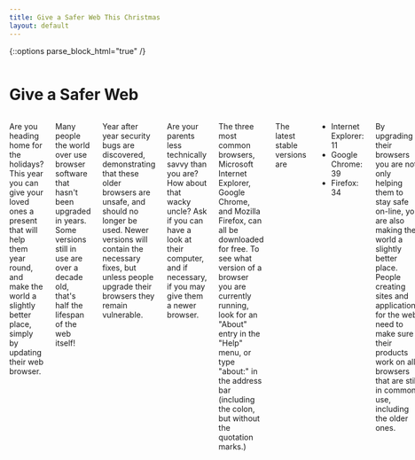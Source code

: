```yaml
---
title: Give a Safer Web This Christmas
layout: default
---
```


{::options parse_block_html="true" /}

<div class="row">
  <div class="large-12 columns title">

# Give a Safer Web


  </div>
</div>

<div class="row">
  <div class="large-12 columns">

Are you heading home for the holidays? This year you can give your loved ones a present that will help them year round, and make the world a slightly better place, simply by updating their web browser.

Many people the world over use browser software that hasn't been upgraded in years. Some versions still in use are over a decade old, that's half the lifespan of the web itself!

Year after year security bugs are discovered, demonstrating that these older browsers are unsafe, and should no longer be used. Newer versions will contain the necessary fixes, but unless people upgrade their browsers they remain vulnerable.

Are your parents less technically savvy than you are? How about that wacky uncle? Ask if you can have a look at their computer, and if necessary, if you may give them a newer browser.

The three most common browsers, Microsoft Internet Explorer, Google Chrome, and Mozilla Firefox, can all be downloaded for free. To see what version of a browser you are currently running, look for an "About" entry in the "Help" menu, or type "about:" in the address bar (including the colon, but without the quotation marks.)

The latest stable versions are

* Internet Explorer: 11
* Google Chrome: 39
* Firefox: 34

By upgrading their browsers you are not only helping them to stay safe on-line, you are also making the world a slightly better place. People creating sites and applications for the web need to make sure their products work on all browsers that are still in common use, including the older ones.

Web related technologies and standards have evolved dramatically in recent years, making newer browsers much more powerful, with much more consistent support for the features needed for modern web sites and applications. Having to support these older browsers is tedious, it hampers progress, and comes at a huge cost for the economy. Worst of all, it makes all those designers and programmers creating your internet a little less happy. And nobody should be unhappy at Christmas time!

<a class="twitter-hashtag-button"
  href="https://twitter.com/intent/tweet?button_hashtag=xmasupgrade&text=Going%20home%20for%20Christmas%3F%20Don%27t%20forget%20to%20upgrade%20the%20browsers%20of%20your%20loved%20ones!%20http%3A%2F%2Fgive-a-safer-web.org%2F"
  data-related="twitter">
Tweet #xmasupgrade
</a>
<script type="text/javascript">
window.twttr=(function(d,s,id){var t,js,fjs=d.getElementsByTagName(s)[0];if(d.getElementById(id)){return}js=d.createElement(s);js.id=id;js.src="https://platform.twitter.com/widgets.js";fjs.parentNode.insertBefore(js,fjs);return window.twttr||(t={_e:[],ready:function(f){t._e.push(f)}})}(document,"script","twitter-wjs"));
</script>

<small>[help improve this website](https://github.com/plexus/give-a-safer-web)</small>

  </div>
</div>
